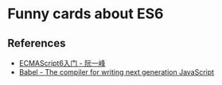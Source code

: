 # Funny cards about ES6

## References
- [ECMAScript6入门 - 阮一峰](http://es6.ruanyifeng.com/)
- [Babel - The compiler for writing next generation JavaScript](http://babeljs.io/)